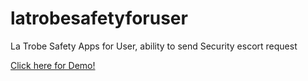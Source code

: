 # latrobesafetyforuser
La Trobe Safety Apps for User, ability to send Security escort request 


[Click here for Demo! ](https://res.cloudinary.com/hbcfhna19/video/upload/v1619241947/LaTrobeSafety_ie6scd.mp4)
